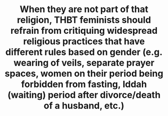 ---
title: "When they are not part of that religion, THBT feminists should refrain from critiquing widespread religious practices that have different rules based on gender (e.g. wearing of veils, separate prayer spaces, women on their period being forbidden from fasting, Iddah (waiting) period after divorce/death of a husband, etc.)"
infoslide: ""
round: "ESL Final"
weight: 16
videos: ['MAS52d8f4IY']
tags: ['Religion', 'Feminism']
layout: "motion"
categories: ["motions"]
---
